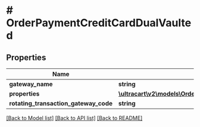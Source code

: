# # OrderPaymentCreditCardDualVaulted

## Properties

Name | Type | Description | Notes
------------ | ------------- | ------------- | -------------
**gateway_name** | **string** |  | [optional]
**properties** | [**\ultracart\v2\models\OrderPaymentCreditCardDualVaultedProperty[]**](OrderPaymentCreditCardDualVaultedProperty.md) |  | [optional]
**rotating_transaction_gateway_code** | **string** |  | [optional]

[[Back to Model list]](../../README.md#models) [[Back to API list]](../../README.md#endpoints) [[Back to README]](../../README.md)
